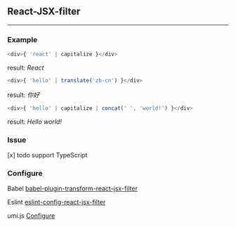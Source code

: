 ## React-JSX-filter
---

### Example

```react.js
<div>{ 'react' | capitalize }</div>
```

result: *React*

```react.js
<div>{ 'hello' | translate('zh-cn') }</div>
```

result: *你好*

```react.js
<div>{ 'hello' | capitalize | concat(' ', 'world!') }</div>
```

result: *Hello world!*

### Issue

[x] todo support TypeScript

### Configure

Babel [babel-plugin-transform-react-jsx-filter](https://github.com/chiaweilee/react-jsx-filter/tree/master/packages/babel-plugin-transform-react-jsx-filter)

Eslint [eslint-config-react-jsx-filter](https://github.com/chiaweilee/react-jsx-filter/tree/master/packages/eslint-config-react-jsx-filter)

umi.js [Configure](https://github.com/chiaweilee/react-jsx-filter/blob/master/docs/umi.js.md)
